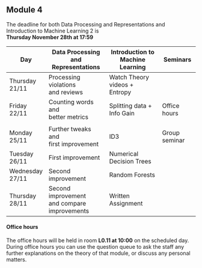 
## Module 4

The deadline for both Data Processing and Representations and Introduction to Machine Learning 2 is<br>**Thursday November 28th at 17:59**

| Day                | Data Processing<br>and Representations | Introduction to<br>Machine Learning | Seminars          |
| ------------------ | ---------------------------- | ----------------------------------- | --------------------------- |
| Thursday<br>21/11  | Processing violations<br>and reviews | Watch Theory videos + Entropy |                           |
| Friday<br>22/11    | Counting words and<br>better metrics | Splitting data + Info Gain  | Office hours                |
|                    |                                      |                             |                             |
| Monday<br>25/11    | Further tweaks and<br>first improvement | ID3                | Group seminar               |
| Tuesday<br>26/11   | First improvement      | Numerical Decision Trees            |                             |
| Wednesday<br>27/11 | Second improvement     | Random Forests                      |                             |
| Thursday<br>28/11  | Second improvement<br>and compare improvements | Written Assignment |                      |



#### Office hours

The office hours will be held in room **L0.11 at 10:00** on the scheduled day. During office hours you can use the question queue to ask the staff any further explanations on the theory of that module, or discuss any personal matters.

